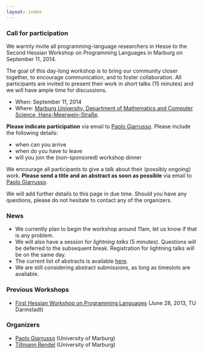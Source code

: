 ```yaml
---
layout: index
---
```

### Call for participation
We warmly invite all programming-language researchers in Hesse to the Second
Hessian Workshop on Programming Languages in Marburg on September 11, 2014.

The goal of this day-long workshop is to bring our community closer together, to
encourage communication, and to foster collaboration.
All participants are invited to present their work in short talks (15 minutes)
and we will have ample time for discussions.

* When: September 11, 2014
* Where: [Marburg University, Department of Mathematics and Computer Science,
Hans-Meerwein-Straße](http://www.uni-marburg.de/fb12/kontakt_lageplan).

**Please indicate participation** via email to [Paolo
Giarrusso](pgiarrusso@informatik.uni-marburg.de). Please include the following
details:

* when can you arrive
* when do you have to leave
* will you join the (non-sponsored) workshop dinner

We encourage all participants to give a talk about their (possibly ongoing)
work. **Please send a title and an abstract as soon as possible** via email to [Paolo
Giarrusso](pgiarrusso@informatik.uni-marburg.de).

We will add further details to this page in due time.
Should you have any questions, please do not hesitate to contact any of the organizers.

### News

* We currently plan to begin the workshop around 11am, let us know if
that is any problem.
* We will also have a session for *lightning talks* (5 minutes). Questions will be
deferred to the subsequent break. Registration for lightning talks will be on
the same day.
* The current list of abstracts is available [here](abstracts.html).
* We are still considering abstract submissions, as long as timeslots are available.

### Previous Workshops
 * [First Hessian Workshop on Programming Languages](http://erdweg.org/HessPL/index.html) (June 28, 2013, TU Darmstadt)

### Organizers
* [Paolo Giarrusso](pgiarrusso@informatik.uni-marburg.de) (University of Marburg)
* [Tillmann Rendel](rendel@informatik.uni-marburg.de) (University of Marburg)
